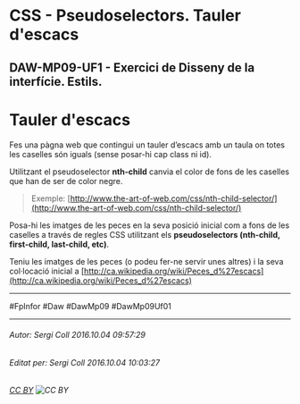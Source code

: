 # CSS - Pseudoselectors. Tauler d'escacs
## DAW-MP09-UF1 - Exercici de Disseny de la interfície. Estils.
# Tauler d'escacs
Fes una pàgna web que contingui un tauler d’escacs amb un taula on totes les caselles són iguals (sense posar-hi cap class ni id). 

Utilitzant el pseudoselector **nth-child** canvia el color de fons de les caselles que han de ser de color negre.

>Exemple: [http://www.the-art-of-web.com/css/nth-child-selector/](http://www.the-art-of-web.com/css/nth-child-selector/)

Posa-hi les imatges de les peces en la seva posició inicial com a fons de les caselles a través de regles CSS utilitzant els **pseudoselectors (nth-child, first-child, last-child, etc)**.

Teniu les imatges de les peces (o podeu fer-ne servir unes altres) i la seva col·locació inicial a [http://ca.wikipedia.org/wiki/Peces_d%27escacs](http://ca.wikipedia.org/wiki/Peces_d%27escacs)



---

#FpInfor #Daw #DawMp09 #DawMp09Uf01

---

###### Autor: Sergi Coll 2016.10.04 09:57:29
###### Editat per: Sergi Coll 2016.10.04 10:03:27
###### [CC BY](https://creativecommons.org/licenses/by/4.0/) ![CC BY](https://licensebuttons.net/l/by/3.0/80x15.png)
